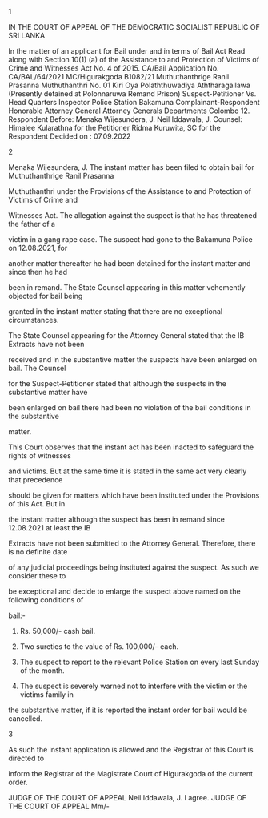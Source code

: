 1

IN THE COURT OF APPEAL OF THE DEMOCRATIC SOCIALIST REPUBLIC OF SRI LANKA

In the matter of an applicant for Bail under and in terms of Bail Act Read along with Section 10(1) (a) of the Assistance to and Protection of Victims of Crime and Witnesses Act No. 4 of 2015. CA/Bail Application No. CA/BAL/64/2021 MC/Higurakgoda B1082/21 Muthuthanthrige Ranil Prasanna Muthuthanthri No. 01 Kiri Oya Polaththuwadiya Aththaragallawa (Presently detained at Polonnaruwa Remand Prison) Suspect-Petitioner Vs. Head Quarters Inspector Police Station Bakamuna Complainant-Respondent Honorable Attorney General Attorney Generals Departments Colombo 12. Respondent Before: Menaka Wijesundera, J. Neil Iddawala, J. Counsel: Himalee Kularathna for the Petitioner Ridma Kuruwita, SC for the Respondent Decided on : 07.09.2022

2

Menaka Wijesundera, J. The instant matter has been filed to obtain bail for Muthuthanthrige Ranil Prasanna

Muthuthanthri under the Provisions of the Assistance to and Protection of Victims of Crime and

Witnesses Act. The allegation against the suspect is that he has threatened the father of a

victim in a gang rape case. The suspect had gone to the Bakamuna Police on 12.08.2021, for

another matter thereafter he had been detained for the instant matter and since then he had

been in remand. The State Counsel appearing in this matter vehemently objected for bail being

granted in the instant matter stating that there are no exceptional circumstances.

The State Counsel appearing for the Attorney General stated that the IB Extracts have not been

received and in the substantive matter the suspects have been enlarged on bail. The Counsel

for the Suspect-Petitioner stated that although the suspects in the substantive matter have

been enlarged on bail there had been no violation of the bail conditions in the substantive

matter.

This Court observes that the instant act has been inacted to safeguard the rights of witnesses

and victims. But at the same time it is stated in the same act very clearly that precedence

should be given for matters which have been instituted under the Provisions of this Act. But in

the instant matter although the suspect has been in remand since 12.08.2021 at least the IB

Extracts have not been submitted to the Attorney General. Therefore, there is no definite date

of any judicial proceedings being instituted against the suspect. As such we consider these to

be exceptional and decide to enlarge the suspect above named on the following conditions of

bail:-

1. Rs. 50,000/- cash bail.

2. Two sureties to the value of Rs. 100,000/- each.

3. The suspect to report to the relevant Police Station on every last Sunday of the month.

4. The suspect is severely warned not to interfere with the victim or the victims family in

the substantive matter, if it is reported the instant order for bail would be cancelled.

3

As such the instant application is allowed and the Registrar of this Court is directed to

inform the Registrar of the Magistrate Court of Higurakgoda of the current order.

JUDGE OF THE COURT OF APPEAL Neil Iddawala, J. I agree. JUDGE OF THE COURT OF APPEAL Mm/-